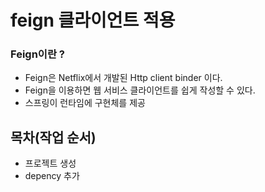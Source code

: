 # feign 클라이언트 적용

### Feign이란 ?
* Feign은 Netflix에서  개발된 Http client binder 이다.
* Feign을 이용하면 웹 서비스 클라이언트를 쉽게 작성할 수 있다.
* 스프링이 런타임에 구현체를 제공




## 목차(작업 순서)
* 프로젝트 생성
* depency 추가

